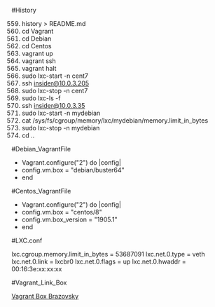 #History

  559.  history > README.md
  560.  cd Vagrant
  561.  cd Debian
  566.  cd Centos
  567.  vagrant up
  568.  vagrant ssh
  569.  vagrant halt
  571.  sudo lxc-start -n cent7
  573.  ssh insider@10.0.3.205
  574.  sudo lxc-stop -n cent7
  577.  sudo lxc-ls -f
  578.  ssh insider@10.0.3.35
  580.  sudo lxc-start -n mydebian
  581.  cat /sys/fs/cgroup/memory/lxc/mydebian/memory.limit_in_bytes
  582.  sudo lxc-stop -n mydebian
  583.  cd ..

#Debian_VagrantFile

* Vagrant.configure("2") do |config|
* config.vm.box = "debian/buster64"
* end

#Centos_VagrantFile

* Vagrant.configure("2") do |config|
* config.vm.box = "centos/8"
* config.vm.box_version = "1905.1"
* end

#LXC.conf

lxc.cgroup.memory.limit_in_bytes = 53687091
lxc.net.0.type = veth
lxc.net.0.link = lxcbr0
lxc.net.0.flags = up
lxc.net.0.hwaddr = 00:16:3e:xx:xx:xx

#Vagrant_Link_Box

[Vagrant Box Brazovsky](https://app.vagrantup.com/brazovsky/)

